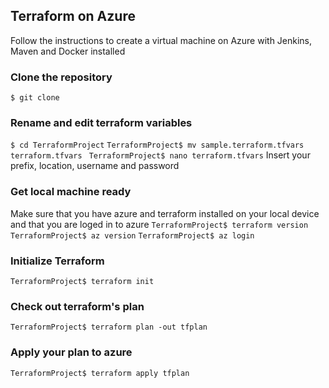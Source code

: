 ## Terraform on Azure
Follow the instructions to create a virtual machine on Azure with Jenkins, Maven and Docker installed
### Clone the repository
``` $ git clone ```
### Rename and edit terraform variables
``` $ cd TerraformProject ```
``` TerraformProject$ mv sample.terraform.tfvars terraform.tfvars ```
``` TerraformProject$ nano terraform.tfvars```
Insert your prefix, location, username and password 
### Get local machine ready
Make sure that you have azure and terraform installed on your local device and that you are loged in to azure
``` TerraformProject$ terraform version ```
``` TerraformProject$ az version ```
``` TerraformProject$ az login ```
### Initialize Terraform
``` TerraformProject$ terraform init ```
### Check out terraform's plan
``` TerraformProject$ terraform plan -out tfplan ```
### Apply your plan to azure
``` TerraformProject$ terraform apply tfplan ```
